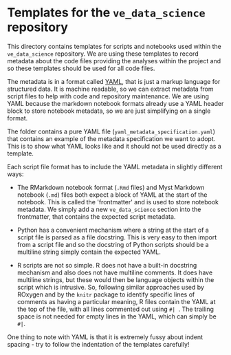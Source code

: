 # Templates for the `ve_data_science` repository

This directory contains templates for scripts and notebooks used within the
`ve_data_science` repository. We are using these templates to record metadata about the
code files providing the analyses within the project and so these templates should be
used for all code files.

The metadata is in a format called [YAML](https://yaml.org/spec/1.2.2/), that is just a
markup language for structured data. It is machine readable, so we can extract metadata
from script files to help with code and repository maintenance. We are using YAML
because the markdown notebook formats already use a YAML header block to store notebook
metadata, so we are just simplifying on a single format.

The folder contains a pure YAML file (`yaml_metadata_specification.yaml`) that contains
an example of the metadata specification we want to adopt. This is to show what YAML
looks like and it should not be used directly as a template.

Each script file format has to include the YAML metadata in slightly different ways:

* The RMarkdown notebook format (`.Rmd` files) and Myst Markdown notebook (`.md`) files
  both expect a block of YAML at the start of the notebook. This is called the
  'frontmatter' and is used to store notebook metadata. We simply add a new
  `ve_data_science` section into the frontmatter, that contains the expected script
  metadata.

* Python has a convenient mechanism where a string at the start of a script file is
  parsed as a file docstring. This is very easy to then import from a script file and so
  the docstring of Python scripts should be a multiline string simply contain the
  expected YAML.

<!-- markdownlint-disable MD038-->
* R scripts are not so simple. R does not have a built-in docstring mechanism and also
  does not have multiline comments. It does have multiline strings, but these would then
  be language objects within the script which is intrusive. So, following similar
  approaches used by ROxygen and by the `knitr` package to identify specific lines of
  comments as having a particular meaning, R files contain the YAML at the top of the
  file, with all lines commented out using `#| `. The trailing space is not needed for
  empty lines in the YAML, which can simply be `#|`.
<!-- markdownlint-enable MD038-->

One thing to note with YAML is that it is extremely fussy about indent spacing - try to
follow the indentation of the templates carefully!
